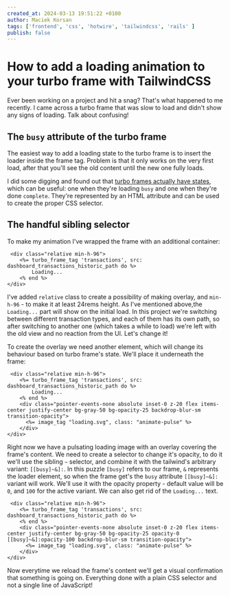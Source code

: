 ```yaml
---
created_at: 2024-03-13 19:51:22 +0100
author: Maciek Korsan
tags: ['frontend', 'css', 'hotwire', 'tailwindcss', 'rails' ]
publish: false
---
```


# How to add a loading animation to your turbo frame with TailwindCSS

Ever been working on a project and hit a snag? That's what happened to me recently. I came across a turbo frame that was slow to load and didn't show any signs of loading. Talk about confusing!

<!-- more -->

## The `busy` attribute of the turbo frame

The easiest way to add a loading state to the turbo frame is to insert the loader inside the frame tag. Problem is that it only works on the very first load, after that you'll see the old content until the new one fully loads.

I did some digging and found out that [turbo frames actually have states](https://turbo.hotwired.dev/reference/frames#html-attributes), which can be useful: one when they're loading `busy` and one when they're done `complete`. They're represented by an HTML attribute and can be used to create the proper CSS selector.

## The handful sibling selector

To make my animation I've wrapped the frame with an additional container:

```html+erb
 <div class="relative min-h-96">
    <%= turbo_frame_tag 'transactions', src: dashboard_transactions_historic_path do %>
        Loading...
    <% end %>
</div>
```

I've added `relative` class to create a possibility of making overlay, and `min-h-96` - to make it at least 24rems height. As I've mentioned above,the `Loading...` part will show on the initial load. In this project we're switching between different transaction types, and each of them has its own path, so after switching to another one (which takes a while to load) we're left with the old view and no reaction from the UI. Let's change it!

To create the overlay we need another element, which will change its behaviour based on turbo frame's state. We'll place it underneath the frame:

```html+erb
 <div class="relative min-h-96">
    <%= turbo_frame_tag 'transactions', src: dashboard_transactions_historic_path do %>
        Loading...
    <% end %>
    <div class="pointer-events-none absolute inset-0 z-20 flex items-center justify-center bg-gray-50 bg-opacity-25 backdrop-blur-sm transition-opacity">
      <%= image_tag "loading.svg", class: "animate-pulse" %>
    </div>
</div>
```

Right now we have a pulsating loading image with an overlay covering the frame's content. We need to create a selector to change it's opacity, to do it we'll use the sibling `~` selector, and combine it with the tailwind's arbitrary variant: `[[busy]~&]:`. In this puzzle `[busy]` refers to our frame, `&` represents the loader element, so when the frame get's the `busy` attribute `[[busy]~&]:` variant will work. We'll use it with the opacity property - default value will be `0`, and `100` for the active variant. We can also get rid of the `Loading...` text.


```html+erb
 <div class="relative min-h-96">
    <%= turbo_frame_tag 'transactions', src: dashboard_transactions_historic_path do %>
    <% end %>
    <div class="pointer-events-none absolute inset-0 z-20 flex items-center justify-center bg-gray-50 bg-opacity-25 opacity-0 [[busy]~&]:opacity-100 backdrop-blur-sm transition-opacity">
      <%= image_tag "loading.svg", class: "animate-pulse" %>
    </div>
</div>
```

Now everytime we reload the frame's content we'll get a visual confirmation that something is going on. Everything done with a plain CSS selector and not a single line of JavaScript!


